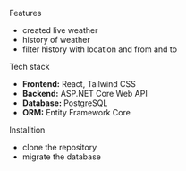 Features
- created live weather
- history of weather
- filter history with location and from and to

Tech stack
- **Frontend:** React, Tailwind CSS
- **Backend:** ASP.NET Core Web API
- **Database:** PostgreSQL
- **ORM:** Entity Framework Core

Installtion 
- clone the repository 
- migrate the database

